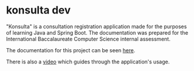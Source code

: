 # konsulta dev

"Konsulta" is a consultation registration application made for the purposes of learning Java and Spring Boot. The documentation was prepared for the International Baccalaureate Computer Science internal assessment.

The documentation for this project can be seen <a href="https://drive.google.com/file/d/1OSi-oeuNtgirjJQLitgWVh73BSLmwOgj/view?usp=drive_link">here</a>.

There is also a <a href="https://drive.google.com/file/d/1uJw7W1oXRYUFBVwLW2N3t--FiyU4BbvV/view?usp=sharing">video</a> which guides through the application's usage.
